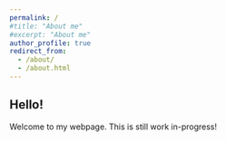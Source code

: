 ```yaml
---
permalink: /
#title: "About me"
#excerpt: "About me"
author_profile: true
redirect_from: 
  - /about/
  - /about.html
---
```

## Hello! 
Welcome to my webpage. This is still work in-progress!

